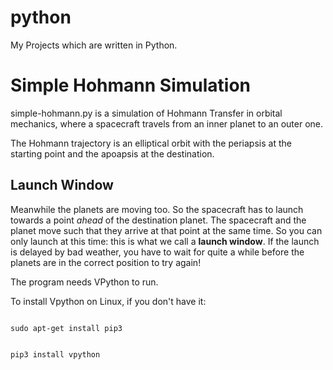 # python
My Projects which are written in Python.

<h1>Simple Hohmann Simulation</h1>
simple-hohmann.py is a simulation of Hohmann Transfer in orbital mechanics, where a spacecraft travels from an inner planet to an outer one. 

The Hohmann trajectory is an elliptical orbit with the periapsis at the starting point and the apoapsis at the destination.

<h2>Launch Window</h2>
Meanwhile the planets are moving too. So the spacecraft has to launch towards a point <i>ahead</i> of the destination planet. The spacecraft and the planet move such that they arrive at that point at the same time. So you can only launch at this time: this is what we call a <b>launch window</b>. If the launch is delayed by bad weather, you have to wait for quite a while before the planets are in the correct position to try again!

The program needs VPython to run.

To install Vpython on Linux, if you don't have it:

<code>
sudo apt-get install pip3

pip3 install vpython
</code>
